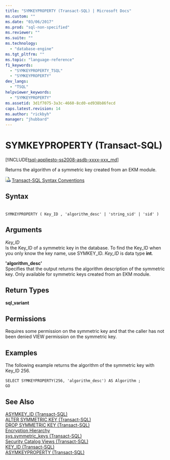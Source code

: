 ```yaml
---
title: "SYMKEYPROPERTY (Transact-SQL) | Microsoft Docs"
ms.custom: ""
ms.date: "03/06/2017"
ms.prod: "sql-non-specified"
ms.reviewer: ""
ms.suite: ""
ms.technology: 
  - "database-engine"
ms.tgt_pltfrm: ""
ms.topic: "language-reference"
f1_keywords: 
  - "SYMKEYPROPERTY_TSQL"
  - "SYMKEYPROPERTY"
dev_langs: 
  - "TSQL"
helpviewer_keywords: 
  - "SYMKEYPROPERTY"
ms.assetid: 3d1f7075-3a3c-4660-8cd0-ed938b86fecd
caps.latest.revision: 14
ms.author: "rickbyh"
manager: "jhubbard"
---
```

# SYMKEYPROPERTY (Transact-SQL)
[!INCLUDE[tsql-appliesto-ss2008-asdb-xxxx-xxx_md](../../relational-databases/import-export/includes/tsql-appliesto-ss2008-asdb-xxxx-xxx-md.md)]

  Returns the algorithm of a symmetric key created from an EKM module.  
  
 ![Topic link icon](../../a9notintoc/media/topic-link.gif "Topic link icon") [Transact-SQL Syntax Conventions](../../t-sql/language-elements/transact-sql-syntax-conventions-transact-sql.md)  
  
## Syntax  
  
```  
  
SYMKEYPROPERTY ( Key_ID , 'algorithm_desc' | 'string_sid' | 'sid' )  
```  
  
## Arguments  
 *Key_ID*  
 Is the Key_ID of a symmetric key in the database. To find the Key_ID when you only know the key name, use SYMKEY_ID. *Key_ID* is data type **int**.  
  
 **'**algorithm_desc**'**  
 Specifies that the output returns the algorithm description of the symmetric key. Only available for symmetric keys created from an EKM module.  
  
## Return Types  
 **sql_variant**  
  
## Permissions  
 Requires some permission on the symmetric key and that the caller has not been denied VIEW permission on the symmetric key.  
  
## Examples  
 The following example returns the algorithm of the symmetric key with Key_ID 256.  
  
```  
SELECT SYMKEYPROPERTY(256, 'algorithm_desc') AS Algorithm ;  
GO  
```  
  
## See Also  
 [ASYMKEY_ID &#40;Transact-SQL&#41;](../../t-sql/functions/asymkey-id-transact-sql.md)   
 [ALTER SYMMETRIC KEY &#40;Transact-SQL&#41;](../../t-sql/statements/alter-symmetric-key-transact-sql.md)   
 [DROP SYMMETRIC KEY &#40;Transact-SQL&#41;](../../t-sql/statements/drop-symmetric-key-transact-sql.md)   
 [Encryption Hierarchy](../../relational-databases/security/encryption/encryption-hierarchy.md)   
 [sys.symmetric_keys &#40;Transact-SQL&#41;](../../relational-databases/reference/system-catalog-views/sys.symmetric-keys-transact-sql.md)   
 [Security Catalog Views &#40;Transact-SQL&#41;](../../relational-databases/reference/system-catalog-views/security-catalog-views-transact-sql.md)   
 [KEY_ID &#40;Transact-SQL&#41;](../../t-sql/functions/key-id-transact-sql.md)   
 [ASYMKEYPROPERTY &#40;Transact-SQL&#41;](../../t-sql/functions/asymkeyproperty-transact-sql.md)  
  
  